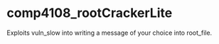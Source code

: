 # comp4108_rootCrackerLite
Exploits vuln_slow into writing a message of your choice into root_file.
